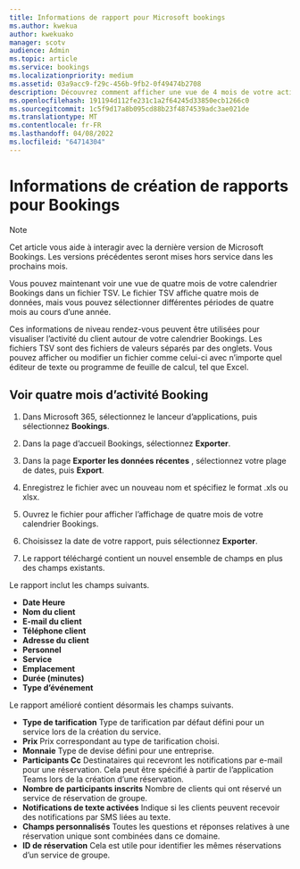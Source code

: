 ```yaml
---
title: Informations de rapport pour Microsoft bookings
ms.author: kwekua
author: kwekuako
manager: scotv
audience: Admin
ms.topic: article
ms.service: bookings
ms.localizationpriority: medium
ms.assetid: 03a9acc9-f29c-456b-9fb2-0f49474b2708
description: Découvrez comment afficher une vue de 4 mois de votre activité Bookings
ms.openlocfilehash: 191194d112fe231c1a2f64245d33850ecb1266c0
ms.sourcegitcommit: 1c5f9d17a8b095cd88b23f4874539adc3ae021de
ms.translationtype: MT
ms.contentlocale: fr-FR
ms.lasthandoff: 04/08/2022
ms.locfileid: "64714304"
---
```

# <a name="reporting-info-for-bookings"></a>Informations de création de rapports pour Bookings

> [!NOTE]
> Cet article vous aide à interagir avec la dernière version de Microsoft Bookings. Les versions précédentes seront mises hors service dans les prochains mois.

Vous pouvez maintenant voir une vue de quatre mois de votre calendrier Bookings dans un fichier TSV. Le fichier TSV affiche quatre mois de données, mais vous pouvez sélectionner différentes périodes de quatre mois au cours d’une année.

Ces informations de niveau rendez-vous peuvent être utilisées pour visualiser l’activité du client autour de votre calendrier Bookings. Les fichiers TSV sont des fichiers de valeurs séparés par des onglets. Vous pouvez afficher ou modifier un fichier comme celui-ci avec n’importe quel éditeur de texte ou programme de feuille de calcul, tel que Excel.

## <a name="see-four-months-of-booking-activity"></a>Voir quatre mois d’activité Booking

1. Dans Microsoft 365, sélectionnez le lanceur d’applications, puis sélectionnez **Bookings**.

1. Dans la page d’accueil Bookings, sélectionnez **Exporter**.

1. Dans la page **Exporter les données récentes** , sélectionnez votre plage de dates, puis **Export**.

1. Enregistrez le fichier avec un nouveau nom et spécifiez le format .xls ou xlsx.

1. Ouvrez le fichier pour afficher l’affichage de quatre mois de votre calendrier Bookings.

1. Choisissez la date de votre rapport, puis sélectionnez **Exporter**.

1. Le rapport téléchargé contient un nouvel ensemble de champs en plus des champs existants.

Le rapport inclut les champs suivants.

 - **Date Heure**
- **Nom du client**
- **E-mail du client**
- **Téléphone client**
- **Adresse du client**
- **Personnel**
- **Service**
- **Emplacement**
- **Durée (minutes)**
- **Type d’événement**

Le rapport amélioré contient désormais les champs suivants.

- **Type de tarification**   Type de tarification par défaut défini pour un service lors de la création du service.
- **Prix**   Prix correspondant au type de tarification choisi.
- **Monnaie**   Type de devise défini pour une entreprise.
- **Participants Cc**   Destinataires qui recevront les notifications par e-mail pour une réservation. Cela peut être spécifié à partir de l’application Teams lors de la création d’une réservation.
- **Nombre de participants inscrits**   Nombre de clients qui ont réservé un service de réservation de groupe.
- **Notifications de texte activées**   Indique si les clients peuvent recevoir des notifications par SMS liées au texte.
- **Champs personnalisés**   Toutes les questions et réponses relatives à une réservation unique sont combinées dans ce domaine.
- **ID de réservation**   Cela est utile pour identifier les mêmes réservations d’un service de groupe.
